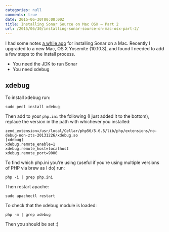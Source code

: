 ```yaml
---
categories: null
comments: true
date: 2015-06-30T00:00:00Z
title: Installing Sonar Source on Mac OSX – Part 2
url: /2015/06/30/installing-sonar-source-on-mac-osx-part-2/
---
```


I had some notes [a while ago](/2013/05/02/installing-sonar-source-on-mac-osx/) for installing Sonar on a Mac. Recently I upgraded to a new Mac, OS X Yosemite (10.10.3), and found I needed to add a few steps to the install process.

 - You need the JDK to run Sonar
 - You need xdebug

## xdebug
To install xdebug run:

```
sudo pecl install xdebug
```

Then add to your `php.ini` the following (I just added it to the bottom), replace the version in the path with whichever you installed:

```
zend_extension=/usr/local/Cellar/php56/5.6.5/lib/php/extensions/no-debug-non-zts-20131226/xdebug.so
[xdebug]
xdebug.remote_enable=1
xdebug.remote_host=localhost
xdebug.remote_port=9000
```

To find which php.ini you're using (useful if you're using multiple versions of PHP via brew as I do) run:

```
php -i | grep php.ini
```

Then restart apache:

```
sudo apachectl restart
```

To check that the xdebug module is loaded:

```
php -m | grep xdebug
```

Then you should be set :)
